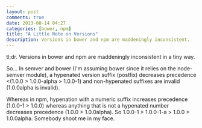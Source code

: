 ```yaml
---
layout: post
comments: true
date: 2013-08-14 04:27
categories: [bower, npm]
title: "A Little Note on Versions"
description: Versions in bower and npm are maddeningly inconsistent.
---
```

tl;dr. Versions in bower and npm are maddeningly inconsistent in a tiny way.
<!-- more -->
So... In semver and bower (I'm assuming bower since it relies on the node-semver module), a hypenated version suffix (postfix) decreases precedence <(1.0.0 > 1.0.0-alpha > 1.0.0-1) and non-hypenated suffixes are invalid (1.0.0alpha is invalid).

Whereas in npm, hypenation with a numeric suffix increases precedence (1.0.0-1 > 1.0.0) whereas anything that is not a hypenated number decreases precedence (1.0.0 > 1.0.0alpha). So 1.0.0-1 > 1.0.0-1-a > 1.0.0 > 1.0.0alpha. Somebody shoot me in my face.